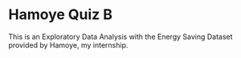 # Hamoye Quiz B

This is an Exploratory Data Analysis with the Energy Saving Dataset provided by Hamoye, my internship.
